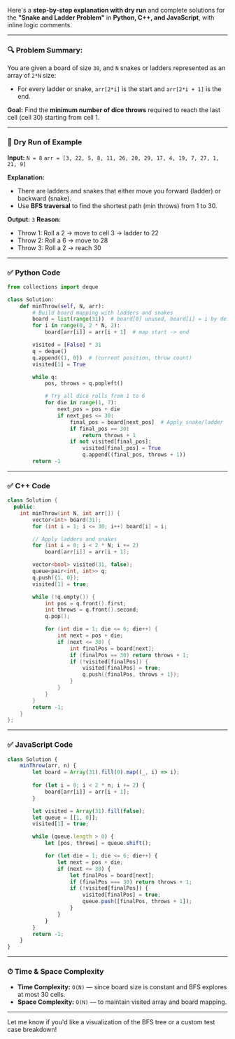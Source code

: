 Here's a **step-by-step explanation with dry run** and complete solutions for the **"Snake and Ladder Problem"** in **Python, C++, and JavaScript**, with inline logic comments.

---

### 🔍 Problem Summary:

You are given a board of size `30`, and `N` snakes or ladders represented as an array of `2*N` size:

* For every ladder or snake, `arr[2*i]` is the start and `arr[2*i + 1]` is the end.

**Goal:** Find the **minimum number of dice throws** required to reach the last cell (cell 30) starting from cell 1.

---

### 🧠 Dry Run of Example

**Input:**
`N = 8`
`arr = [3, 22, 5, 8, 11, 26, 20, 29, 17, 4, 19, 7, 27, 1, 21, 9]`

**Explanation:**

* There are ladders and snakes that either move you forward (ladder) or backward (snake).
* Use **BFS traversal** to find the shortest path (min throws) from 1 to 30.

**Output:** `3`
**Reason:**

* Throw 1: Roll a 2 → move to cell 3 → ladder to 22
* Throw 2: Roll a 6 → move to 28
* Throw 3: Roll a 2 → reach 30

---

### ✅ Python Code

```python
from collections import deque

class Solution:
    def minThrow(self, N, arr):
        # Build board mapping with ladders and snakes
        board = list(range(31))  # board[0] unused, board[i] = i by default
        for i in range(0, 2 * N, 2):
            board[arr[i]] = arr[i + 1]  # map start -> end

        visited = [False] * 31
        q = deque()
        q.append((1, 0))  # (current position, throw count)
        visited[1] = True

        while q:
            pos, throws = q.popleft()

            # Try all dice rolls from 1 to 6
            for die in range(1, 7):
                next_pos = pos + die
                if next_pos <= 30:
                    final_pos = board[next_pos]  # Apply snake/ladder
                    if final_pos == 30:
                        return throws + 1
                    if not visited[final_pos]:
                        visited[final_pos] = True
                        q.append((final_pos, throws + 1))
        return -1
```

---

### ✅ C++ Code

```cpp
class Solution {
  public:
    int minThrow(int N, int arr[]) {
        vector<int> board(31);
        for (int i = 1; i <= 30; i++) board[i] = i;

        // Apply ladders and snakes
        for (int i = 0; i < 2 * N; i += 2)
            board[arr[i]] = arr[i + 1];

        vector<bool> visited(31, false);
        queue<pair<int, int>> q;
        q.push({1, 0});
        visited[1] = true;

        while (!q.empty()) {
            int pos = q.front().first;
            int throws = q.front().second;
            q.pop();

            for (int die = 1; die <= 6; die++) {
                int next = pos + die;
                if (next <= 30) {
                    int finalPos = board[next];
                    if (finalPos == 30) return throws + 1;
                    if (!visited[finalPos]) {
                        visited[finalPos] = true;
                        q.push({finalPos, throws + 1});
                    }
                }
            }
        }
        return -1;
    }
};
```

---

### ✅ JavaScript Code

```javascript
class Solution {
    minThrow(arr, n) {
        let board = Array(31).fill(0).map((_, i) => i);
        
        for (let i = 0; i < 2 * n; i += 2) {
            board[arr[i]] = arr[i + 1];
        }

        let visited = Array(31).fill(false);
        let queue = [[1, 0]];
        visited[1] = true;

        while (queue.length > 0) {
            let [pos, throws] = queue.shift();

            for (let die = 1; die <= 6; die++) {
                let next = pos + die;
                if (next <= 30) {
                    let finalPos = board[next];
                    if (finalPos === 30) return throws + 1;
                    if (!visited[finalPos]) {
                        visited[finalPos] = true;
                        queue.push([finalPos, throws + 1]);
                    }
                }
            }
        }
        return -1;
    }
}
```

---

### ⏱ Time & Space Complexity

* **Time Complexity:** `O(N)` — since board size is constant and BFS explores at most 30 cells.
* **Space Complexity:** `O(N)` — to maintain visited array and board mapping.

---

Let me know if you'd like a visualization of the BFS tree or a custom test case breakdown!
